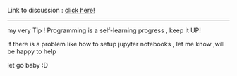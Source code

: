Link to discussion : 
[click here!](https://github.com/HamidrezaRahimian/Python-Programming/discussions)

__________________________________________________________________________________________________________


my very Tip !
Programming is a self-learning progress , keep it UP!

if there is a problem like how to setup jupyter notebooks , let me know ,will be happy to help

let go baby :D